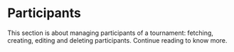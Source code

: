 # Participants

This section is about managing participants of a tournament: fetching, creating, editing and 
deleting participants. Continue reading to know more.
